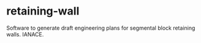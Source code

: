 retaining-wall
==============

Software to generate draft engineering plans for segmental block retaining walls.  IANACE.